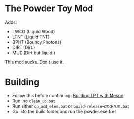 The Powder Toy Mod
===================

Adds:
- LWOD (Liquid Wood)
- LTNT (Liquid TNT)
- BPHT (Bouncy Photons)
- DIRT (Dirt.)
- MUD (Dirt but liquid.)

This mod sucks. Don't use it.

Building
========
- Follow this before continuing: [Building TPT with Meson](https://powdertoy.co.uk/Wiki/W/Building_TPT_with_Meson.html)
- Run the `clean_up.bat`
- Run either `on_add_elem.bat` or `build-release`_-and-run_`.bat`
- Go into the build folder and run the powder.exe file!
